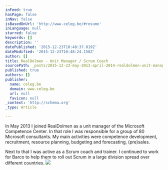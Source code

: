 ```yaml
---
inFeed: true
hasPage: false
inNav: false
isBasedOnUrl: 'http://www.celeg.be/#resume'
inLanguage: null
starred: false
keywords: []
description: ''
datePublished: '2015-12-23T10:48:37.019Z'
dateModified: '2015-12-23T10:48:24.158Z'
author: []
title: RealDolmen - Unit Manager / Scrum Coach
sourcePath: _posts/2015-12-23-may-2013-april-2014-realdolmen-unit-manager-scrum-coach.md
published: true
authors: []
publisher:
  name: celeg.be
  domain: www.celeg.be
  url: null
  favicon: null
_context: 'http://schema.org'
_type: Article

---
```

In May 2013 I joined RealDolmen as a unit manager of the Microsoft Competence Center. In that role I was responsible for a group of 80 Microsoft consultants. My main activities were competence development, recruitment, resource planning, budgeting and forecasting, (pre)sales.

Next to that I was active as a Scrum coach and trainer. I continued to work for Barco to help them to roll out Scrum in a large division spread over different countries.
![](https://the-grid-user-content.s3-us-west-2.amazonaws.com/44349a05-71ca-40bd-ba20-58856a5254ae.png)
